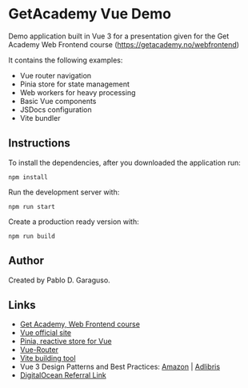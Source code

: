 # GetAcademy Vue Demo

Demo application built in Vue 3 for a presentation given for the Get Academy Web Frontend course (https://getacademy.no/webfrontend)

It contains the following examples:

* Vue router navigation
* Pinia store for state management
* Web workers for heavy processing
* Basic Vue components
* JSDocs configuration
* Vite bundler

## Instructions

To install the dependencies, after you downloaded the application run:

`npm install`

Run the development server with:

`npm run start`

Create a production ready version with:

`npm run build`

## Author

Created by Pablo D. Garaguso.

## Links

* [Get Academy, Web Frontend course](https://getacademy.no/webfrontend)
* [Vue official site](https://vuejs.org/)
* [Pinia, reactive store for Vue](https://pinia.vuejs.org/)
* [Vue-Router](https://router.vuejs.org/)
* [Vite building tool](https://vite.dev/)
* Vue 3 Design Patterns and Best Practices: [Amazon](https://amzn.to/3ZuAR50) | [Adlibris](https://www.adlibris.com/nb/bok/vuejs-3-design-patterns-and-best-practices-9781803238074)
* [DigitalOcean Referral Link](https://m.do.co/c/55e59bda6a70)